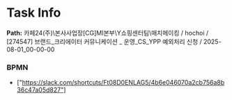# Task Info

**Path:** 카페24(주)\본사사업장\[CG]MI본부\Y쇼핑센터팀\매치메이킹 / hochoi / [274547] 브랜드_크리에이터 커뮤니케이션 _ 운영_CS_YPP 예외처리 신청 / 2025-08-01_00-00-00

### BPMN
- ["https://slack.com/shortcuts/Ft08D0ENLAG5/4b6e046070a2cb756a8b36c47a05d827"]

